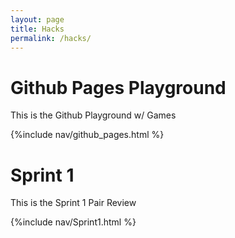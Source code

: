 ```yaml
---
layout: page
title: Hacks
permalink: /hacks/
---
```


# Github Pages Playground
<p>This is the Github Playground w/ Games</p>
{%include nav/github_pages.html %}

<br>

# Sprint 1
<p>This is the Sprint 1 Pair Review</p>
{%include nav/Sprint1.html %}

